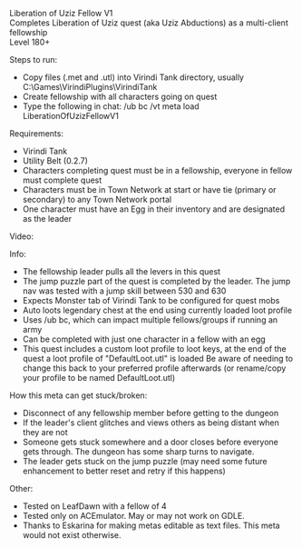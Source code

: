 Liberation of Uziz Fellow V1  
Completes Liberation of Uziz quest (aka Uziz Abductions) as a multi-client fellowship     
Level 180+  

Steps to run:
- Copy files (.met and .utl) into Virindi Tank directory, usually C:\Games\VirindiPlugins\VirindiTank
- Create fellowship with all characters going on quest
- Type the following in chat: /ub bc /vt meta load LiberationOfUzizFellowV1

Requirements:
- Virindi Tank
- Utility Belt (0.2.7)
- Characters completing quest must be in a fellowship, everyone in fellow must complete quest
- Characters must be in Town Network at start or have tie (primary or secondary) to any Town Network portal
- One character must have an Egg in their inventory and are designated as the leader

Video: 

Info:
- The fellowship leader pulls all the levers in this quest
- The jump puzzle part of the quest is completed by the leader.  The jump nav was tested with a jump skill between 530 and 630
- Expects Monster tab of Virindi Tank to be configured for quest mobs
- Auto loots legendary chest at the end using currently loaded loot profile
- Uses /ub bc, which can impact multiple fellows/groups if running an army
- Can be completed with just one character in a fellow with an egg
- This quest includes a custom loot profile to loot keys, at the end of the quest a loot profile of "DefaultLoot.utl" is loaded
Be aware of needing to change this back to your preferred profile afterwards (or rename/copy your profile to be named DefaultLoot.utl)

How this meta can get stuck/broken:
- Disconnect of any fellowship member before getting to the dungeon
- If the leader's client glitches and views others as being distant when they are not
- Someone gets stuck somewhere and a door closes before everyone gets through.  The dungeon has some sharp turns to navigate.
- The leader gets stuck on the jump puzzle (may need some future enhancement to better reset and retry if this happens)

Other:
- Tested on LeafDawn with a fellow of 4
- Tested only on ACEmulator.  May or may not work on GDLE.
- Thanks to Eskarina for making metas editable as text files.   This meta would not exist otherwise.